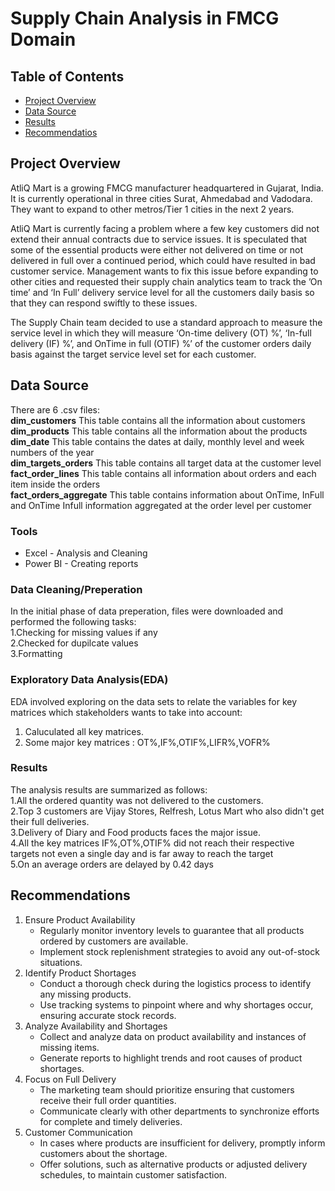 # Supply Chain Analysis in FMCG Domain

## Table of Contents
- [Project Overview](#project-overview)
- [Data Source](#data-source)
- [Results](#results)
- [Recommendatios](#recommendations)
  
## Project Overview
AtliQ Mart is a growing FMCG manufacturer headquartered in Gujarat, India. It is currently operational in three cities Surat, Ahmedabad and Vadodara. They want to expand to other metros/Tier 1 cities in the next 2 years.

AtliQ Mart is currently facing a problem where a few key customers did not extend their annual contracts due to service issues. It is speculated that some of the essential products were either not delivered on time or not delivered in full over a continued period, which could have resulted in bad customer service. Management wants to fix this issue before expanding to other cities and requested their supply chain analytics team to track the ’On time’ and ‘In Full’ delivery service level for all the customers daily basis so that they can respond swiftly to these issues.

The Supply Chain team decided to use a standard approach to measure the service level in which they will measure ‘On-time delivery (OT) %’, ‘In-full delivery (IF) %’, and OnTime in full (OTIF) %’ of the customer orders daily basis against the target service level set for each customer.
## Data Source
There are 6 .csv files:  
**dim_customers** This table contains all the information about customers  
**dim_products**  This table contains all the information about the products  
**dim_date** This table contains the dates at daily, monthly level and week numbers of the year  
**dim_targets_orders**  This table contains all target data at the customer level  
**fact_order_lines** This table contains all information about orders and each item inside the orders  
**fact_orders_aggregate** This table contains information about OnTime, InFull and OnTime Infull information aggregated at the order level per customer  
### Tools
- Excel - Analysis and Cleaning
- Power BI - Creating reports
### Data Cleaning/Preperation  
In the initial phase of data preperation, files were downloaded and performed the following tasks:  
1.Checking for missing values if any  
2.Checked for dupilcate values  
3.Formatting
### Exploratory Data Analysis(EDA)
EDA involved exploring on the data sets to relate the variables for key matrices which stakeholders wants to take into account:  
1. Caluculated all key matrices.
2. Some major key matrices : OT%,IF%,OTIF%,LIFR%,VOFR%
### Results  
The analysis results are summarized as follows:  
1.All the ordered quantity was not delivered to the customers.  
2.Top 3 customers are Vijay Stores, Relfresh, Lotus Mart who also didn't get their full deliveries.    
3.Delivery of Diary and Food products faces the  major issue.  
4.All the key matrices IF%,OT%,OTIF% did not reach their respective targets not even a single day and is far away to reach the target  
5.On an average orders are delayed by 0.42 days  

## Recommendations  
1. Ensure Product Availability
    - Regularly monitor inventory levels to guarantee that all products ordered by customers are available.
    - Implement stock replenishment strategies to avoid any out-of-stock situations.
2. Identify Product Shortages
    - Conduct a thorough check during the logistics process to identify any missing products.
    - Use tracking systems to pinpoint where and why shortages occur, ensuring accurate stock records.
3. Analyze Availability and Shortages
    - Collect and analyze data on product availability and instances of missing items.
    - Generate reports to highlight trends and root causes of product shortages.
4. Focus on Full Delivery
    - The marketing team should prioritize ensuring that customers receive their full order quantities.
    - Communicate clearly with other departments to synchronize efforts for complete and timely deliveries.
5. Customer Communication
    - In cases where products are insufficient for delivery, promptly inform customers about the shortage.
    - Offer solutions, such as alternative products or adjusted delivery schedules, to maintain customer satisfaction.
